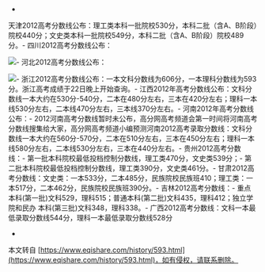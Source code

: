 -
天津2012高考分数线公布：理工类本科一批院校530分，本科二批（含A、B阶段）院校440分；文史类本科一批院校549分，本科二批（含A、B阶段）院校489分。-
四川2012高考分数线公布：

![](http://www.wldbs.com/uploads/allimg/120623/22-120623102501154.png)-
河北2012高考分数线公布：

![](http://www.wldbs.com/uploads/allimg/120623/22-120623102I0341.jpg)-
浙江2012高考分数线公布：一本文科分数线为606分，一本理科分数线为593分。浙江高考成绩于22日晚上开始查询。-
江西2012年高考分数线公布：文科分数线一本大约在530分-540分，二本在480分左右，三本在420分左右；理科一本线530分左右，二本线470分左右，三本线370分左右。-
河南2012年高考分数线公布：-
2012河南高考分数线暂时未公布，高分网高考频道会第一时间将河南高考分数线搜集给大家，高分网高考频道小编预测河南2012高考录取分数线：文科分数线一本大约在560分-570分，二本在510分左右，三本在450分左右；理科一本线580分左右，二本线530分左右，三本在440分左右。-
贵州2012高考分数线：-
第一批本科院校最低投档控制分数线，理工类470分，文史类539分；-
第二批本科院校最低投档控制分数线，理工类390分，文史类461分。-
甘肃2012高考分数线：文史类：一本533分，二本485分，民族院校民族班410；理工类：一本517分，二本462分，民族院校民族班390分。-
吉林2012高考分数线：-
重点本科(第一批)文科529，理科515；普通本科(第二批)文科435，理科412；独立学院和民办 本科(第三批)文科348，理科338。-
广西2012高考分数线：文科一本最低录取分数线544分，理科一本最低录取分数线528分

-

本文转自 [https://www.eqishare.com/history/593.html](https://www.eqishare.com/history/593.html)，如有侵权，请联系删除。